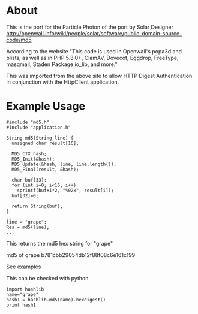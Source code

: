
About
=====
This is the port for the Particle Photon of the port by Solar Designer
http://openwall.info/wiki/people/solar/software/public-domain-source-code/md5

According to the website "This code is used in Openwall's popa3d and blists, as well as in PHP 5.3.0+, ClamAV, Dovecot, Eggdrop, FreeType, masqmail, Staden Package io_lib, and more."

This was imported from the above site to allow HTTP Digest Authentication in conjunction with the HttpClient application.



Example Usage
=============

    #include "md5.h"
    #include "application.h"
    
    String md5(String line) {
      unsigned char result[16];
    
      MD5_CTX hash;
      MD5_Init(&hash);
      MD5_Update(&hash, line, line.length());
      MD5_Final(result, &hash);
    
      char buf[33];
      for (int i=0; i<16; i++)
        sprintf(buf+i*2, "%02x", result[i]);
      buf[32]=0;
    
      return String(buf);
    }
    ...
    line = "grape";
    Res = md5(line);
    ...

This returns the md5 hex string for "grape"

md5 of grape b781cbb29054db12f88f08c6e161c199

See examples


This can be checked with python

    import hashlib
    name="grape"
    hash1 = hashlib.md5(name).hexdigest()
    print hash1




